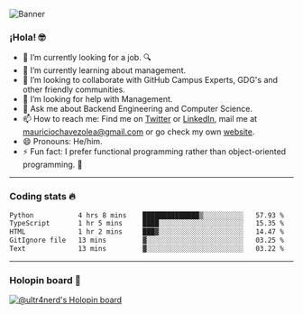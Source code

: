 ![Banner](banner.gif)

### ¡Hola! 🤓

- 🔭 I’m currently looking for a job. 🔍
- 🌱 I’m currently learning about management.
- 👯 I’m looking to collaborate with GitHub Campus Experts, GDG's and other friendly communities.
- 🤔 I’m looking for help with Management.
- 💬 Ask me about Backend Engineering and Computer Science.
- 📫 How to reach me: Find me on [Twitter](https://twitter.com/ultr4nerd) or [LinkedIn](https://www.linkedin.com/in/ultr4nerd), mail me at [mauriciochavezolea@gmail.com](mailto:mauriciochavezolea@gmail.com) or go check my own [website](https://mauriciochavez.dev).
- 😄 Pronouns: He/him. 
- ⚡ Fun fact: I prefer functional programming rather than object-oriented programming. 🤭
---

### Coding stats 🔥

<!--START_SECTION:waka-->

```txt
Python           4 hrs 8 mins    ██████████████▒░░░░░░░░░░   57.93 %
TypeScript       1 hr 5 mins     ████░░░░░░░░░░░░░░░░░░░░░   15.35 %
HTML             1 hr 2 mins     ███▓░░░░░░░░░░░░░░░░░░░░░   14.47 %
GitIgnore file   13 mins         ▓░░░░░░░░░░░░░░░░░░░░░░░░   03.25 %
Text             13 mins         ▓░░░░░░░░░░░░░░░░░░░░░░░░   03.22 %
```

<!--END_SECTION:waka-->

---

### Holopin board 🦖

[![@ultr4nerd's Holopin board](https://holopin.me/ultr4nerd)](https://holopin.io/@ultr4nerd)
